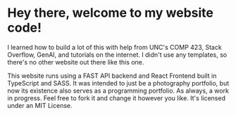 # Hey there, welcome to my website code!

I learned how to build a lot of this with help from UNC's COMP 423, Stack Overflow, GenAI, and tutorials on the internet.
I didn't use any templates, so there's no other website out there like this one.

This website runs using a FAST API backend and React Frontend built in TypeScript and SASS.
It was intended to just be a photography portfolio, but now its existence also serves as a programming portfolio.
As always, a work in progress. Feel free to fork it and change it however you like. It's licensed under an MIT License.
